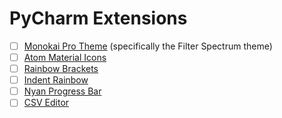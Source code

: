 # PyCharm Extensions
- [ ] [Monokai Pro Theme](https://plugins.jetbrains.com/plugin/13643-monokai-pro-theme/versions#tabs) (specifically the Filter Spectrum theme)
- [ ] [Atom Material Icons](https://plugins.jetbrains.com/plugin/10044-atom-material-icons)
- [ ] [Rainbow Brackets](https://plugins.jetbrains.com/plugin/10080-rainbow-brackets)
- [ ] [Indent Rainbow](https://plugins.jetbrains.com/plugin/13308-indent-rainbow)
- [ ] [Nyan Progress Bar](https://plugins.jetbrains.com/plugin/8575-nyan-progress-bar)
- [ ] [CSV Editor](https://plugins.jetbrains.com/plugin/10037-csv-editor)